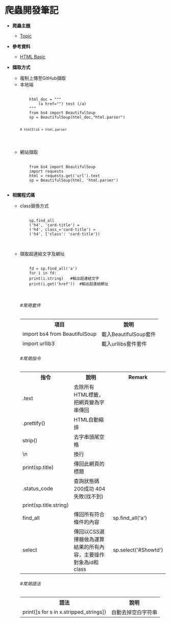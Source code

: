# 爬蟲開發筆記

<ul>
  
  <li>
  <p><strong>爬蟲主題</strong></p>
  <ul>
  <li><a href="https://github.com/PYRF1215/NoteBook/tree/master/Crawler/Topic" rel="nofollow">Topic</a></li>       
  </ul>
  </li>
  
  <li>
  <p><strong>參考資料</strong></p>
  <ul>
  <li><a href="">HTML Basic</a></li>
  </ul>
  </li>

  <li>
  <p><strong>擷取方式</strong></p>
  <ul>
  <li>複制上傳至GitHub擷取</li>
  <li>本地端 
  <pre>
  <code>
    html_doc = """
        (a href="") test (/a)
    """
    from bs4 import BeautifulSoup
    sp = BeautifulSoup(html_doc,"html.parser")

    # html5lib = html.parser
  </code></pre></li> 

  <li>網站擷取
  <pre>
  <code>
    from bs4 import BeautifulSoup
    import requests
    html = requests.get('url').text
    sp = BeautifulSoup(html, 'html.parser')
  </code></pre></li> 



</ul>    

  <li>
  <p><strong>相關程式碼</strong></p>
  <ul>

  <li>class替換方式
  <pre>
  <code>
    sp.find_all
    ('h4', 'card-title') = 
    ('h4', class_='card-title') = 
    ('h4', {'class': 'card-title'})
  </code>
  </pre></li> 

  <li>擷取超連結文字及網址
  <pre>
  <code>
    fd = sp.find_all('a')  
    for i in fd:  
    print(i.string)   #輸出超連結文字 
    print(i.get('href'))  #輸出超連結網址 
  </code>
  </pre></li> 






<h6>#常用套件</h6>
<table>
<thead>
<tr>
<th>項目</th>
<th align="center">說明</th>
</tr>  

<tr>
  <td>import bs4 from BeautifulSoup</td>
  <td>載入BeautifulSoup套件</td>
</tr> 

<tr>
  <td>import urllib3</td>
  <td>載入urllibs套件套件</td>
</tr> 


</tbody>
</table>
</thead>
<tbody>


<h6>#常用指令</h6>
<table>
<tbody>
<tr>
<th>指令</th>
<th>說明</th>
<th>Remark</th>
</tr>
<tr>
  <td>.text</td>
  <td>去除所有HTML標籤，把網頁變為字串傳回</td>
  <td></td>
</tr>  

<tr>
  <td>.prettify()</td>
  <td>HTML自動縮排</td>
  <td></td>
</tr>



<tr>
  <td>strip()</td>
  <td>去字串頭尾空格</td>
  <td></td>
</tr>

<tr>
  <td>\n</td>
  <td>換行</td>
  <td></td>
</tr>

<tr>
  <td>print(sp.title)</td>
  <td>傳回此網頁的標題</td>
  <td></td>
</tr>

<tr>
  <td>.status_code</td>
  <td>查詢狀態碼   200成功   404 失敗(找不到)</td>
  <td></td>
</tr> 


<tr>
  <td>print(sp.title.string)</td>
  <td></td>
  <td></td>
</tr> 


<tr>
  <td>find_all</td>
  <td>傳回所有符合條件的內容</td>
  <td>sp.find_all('a')</td>
</tr>

<tr>
  <td>select</td>
  <td>傳回以CSS選擇器做為運算結果的所有內容，主要操作對象為id和class</td>
  <td>sp.select('#Showtd')</td>

</tr>


</tbody>
</table>


<h6>#常用語法</h6>
<table>
<tbody>

<tr>
<th>語法</th>
<th>說明</th>
</tr>

<tr>
  <td>print([s for s in x.stripped_strings])</td>
  <td>自動去掉空白字符串</td>
</tr>


</tbody>
</table>